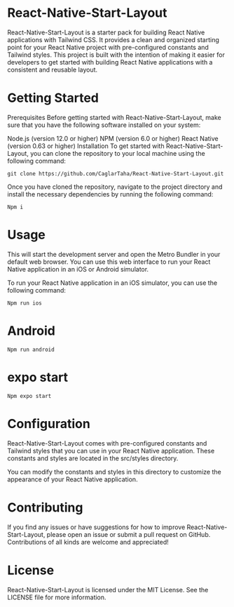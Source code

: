 # React-Native-Start-Layout

React-Native-Start-Layout is a starter pack for building React Native applications with Tailwind CSS. It provides a clean and organized starting point for your React Native project with pre-configured constants and Tailwind styles. This project is built with the intention of making it easier for developers to get started with building React Native applications with a consistent and reusable layout.

# Getting Started
Prerequisites
Before getting started with React-Native-Start-Layout, make sure that you have the following software installed on your system:

Node.js (version 12.0 or higher)
NPM (version 6.0 or higher)
React Native (version 0.63 or higher)
Installation
To get started with React-Native-Start-Layout, you can clone the repository to your local machine using the following command:

```
git clone https://github.com/CaglarTaha/React-Native-Start-Layout.git

```
Once you have cloned the repository, navigate to the project directory and install the necessary dependencies by running the following command:

```
Npm i

```
# Usage

This will start the development server and open the Metro Bundler in your default web browser. You can use this web interface to run your React Native application in an iOS or Android simulator.

To run your React Native application in an iOS simulator, you can use the following command:
```
Npm run ios

```
# Android
```
Npm run android

```

# expo start 
```
Npm expo start

```

# Configuration
React-Native-Start-Layout comes with pre-configured constants and Tailwind styles that you can use in your React Native application. These constants and styles are located in the src/styles directory.

You can modify the constants and styles in this directory to customize the appearance of your React Native application.

# Contributing
If you find any issues or have suggestions for how to improve React-Native-Start-Layout, please open an issue or submit a pull request on GitHub. Contributions of all kinds are welcome and appreciated!

# License
React-Native-Start-Layout is licensed under the MIT License. See the LICENSE file for more information.
